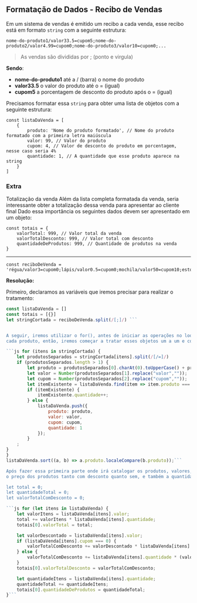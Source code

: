 ## Formatação de Dados - Recibo de Vendas

Em um sistema de vendas é emitido um recibo a cada venda, esse recibo está em formato `string` com a seguinte estrutura: 

    nome-do-produto1/valor33.5=cupom5;nome-do-produto2/valor4.99=cupom0;nome-do-produto3/valor10=cupom0;...

> As vendas são divididas por ; (ponto e virgula)

**Sendo**: 
- **nome-do-produto1** até a / (barra) o nome do produto
- **valor33.5** o valor do produto até o = (igual)
- **cupom5** a porcentagem de desconto do produto após o = (igual)


Precisamos formatar essa `string` para obter uma lista de objetos com a seguinte estrutura: 

    const listaDaVenda = [
        { 
            produto: 'Nome do produto formatado', // Nome do produto formatado com a primeira letra maiúscula 
            valor: 99, // Valor do produto
            cupom: 4, // Valor de desconto do produto em porcentagem, nesse caso seria 4%
            quantidade: 1, // A quantidade que esse produto aparece na string
        }
    ]

### Extra

Totalização da venda
Além da lista completa formatada da venda, seria interessante obter a totalização dessa venda para apresentar ao cliente final
Dado essa importância os seguintes dados devem ser apresentado em um objeto: 

    const totais = {
        valorTotal: 999, // Valor total da venda
        valorTotalDesconto: 999, // Valor total com desconto
        quantidadeDeProdutos: 999, // Quantidade de produtos na venda
    }

<hr/>

    const reciboDeVenda = 'régua/valor3=cupom0;lápis/valor0.5=cupom0;mochila/valor50=cupom10;estojo/valor8=cupom0;cola/valor4=cupom0;cola/valor4=cupom0;mochila/valor50=cupom10;lápis/valor0.5=cupom0;cola/valor4=cupom0;lápis/valor0.5=cupom0;mochila/valor50=cupom10;tesoura/valor5=cupom0;caneta/valor1=cupom0;cola/valor4=cupom0;estojo/valor8=cupom0;borracha/valor2=cupom0;caderno/valor15=cupom5;lápis/valor0.5=cupom0;lápis/valor0.5=cupom0;tesoura/valor5=cupom0;'

**Resolução:**

Primeiro, declaramos as variáveis que iremos precisar para realizar o tratamento:

```js const reciboDeVenda = 'régua/valor3=cupom0;lápis/valor0.5=cupom0;mochila/valor50=cupom10;estojo/valor8=cupom0;cola/valor4=cupom0;cola/valor4=cupom0;mochila/valor50=cupom10;lápis/valor0.5=cupom0;cola/valor4=cupom0;lápis/valor0.5=cupom0;mochila/valor50=cupom10;tesoura/valor5=cupom0;caneta/valor1=cupom0;cola/valor4=cupom0;estojo/valor8=cupom0;borracha/valor2=cupom0;caderno/valor15=cupom5;lápis/valor0.5=cupom0;lápis/valor0.5=cupom0;tesoura/valor5=cupom0;'
const listaDaVenda = []
const totais = [{}]
let stringCortada = reciboDeVenda.split(/[;]/) ```


A seguir, iremos utilizar o for(), antes de iniciar as operações no loop, vamos dividir a string para criar um objeto para
cada produto, então, iremos começar a tratar esses objetos um a um e colocando eles dentro do array final.

```js for (itens in stringCortada) {
    let produtosSeparados = stringCortada[itens].split(/[/=]/)
    if (produtosSeparados.length > 1) {
        let produto = produtosSeparados[0].charAt(0).toUpperCase() + produtosSeparados[0].slice(1);
        let valor = Number(produtosSeparados[1].replace("valor",""));
        let cupom = Number(produtosSeparados[2].replace("cupom",""));
        let itemExistente = listaDaVenda.find(item => item.produto === produto);
        if (itemExistente) {
            itemExistente.quantidade++;
        } else {
            listaDaVenda.push({ 
                produto: produto,
                valor: valor,
                cupom: cupom,
                quantidade: 1
            });
        }
    ;
} 
}
listaDaVenda.sort((a, b) => a.produto.localeCompare(b.produto));```

Após fazer essa primeira parte onde irá catalogar os produtos, valores, cupom e quantidade, iremos fazer outro array que conterá
o preço dos produtos tanto com desconto quanto sem, e também a quantidade total.

let total = 0;
let quantidadeTotal = 0;
let valorTotalComDesconto = 0;

```js for (let itens in listaDaVenda) {
    let valorItens = listaDaVenda[itens].valor;
    total += valorItens * listaDaVenda[itens].quantidade;
    totais[0].valorTotal = total;

    let valorDescontado = listaDaVenda[itens].valor;
    if (listaDaVenda[itens].cupom === 0) {
        valorTotalComDesconto += valorDescontado * listaDaVenda[itens].quantidade;
    } else {
        valorTotalComDesconto += listaDaVenda[itens].quantidade * (valorDescontado - ((listaDaVenda[itens].valor * listaDaVenda[itens].cupom) / 100));
    }
    totais[0].valorTotalDesconto = valorTotalComDesconto;

    let quantidadeItens = listaDaVenda[itens].quantidade;
    quantidadeTotal += quantidadeItens;
    totais[0].quantidadeDeProdutos = quantidadeTotal;
}```
